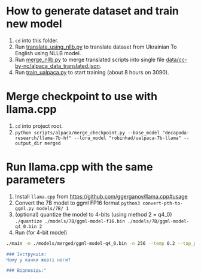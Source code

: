 # How to generate dataset and train new model

1. `cd` into this folder.
2. Run [translate_using_nllb.py](translate_using_nllb.py) to translate dataset from Ukrainian To English using NLLB model.
3. Run [merge_nllb.py](merge_nllb.py) to merge translated scripts into single file [data/cc-by-nc/alpaca_data_translated.json](../../data/cc-by-nc/alpaca_data_translated.json).
4. Run [train_ualpaca.py](train_ualpaca.py) to start training (about 8 hours on 3090).

# Merge checkpoint to use with llama.cpp

1. `cd` into project root.
2. `python scripts/alpaca/merge_checkpoint.py --base_model "decapoda-research/llama-7b-hf" --lora_model "robinhad/ualpaca-7b-llama" --output_dir merged`

# Run llama.cpp with the same parameters
1. Install `llama.cpp` from https://github.com/ggerganov/llama.cpp#usage
2. Convert the 7B model to ggml FP16 format
`python3 convert-pth-to-ggml.py models/7B/ 1`
3. (optional) quantize the model to 4-bits (using method 2 = q4_0)
`./quantize ./models/7B/ggml-model-f16.bin ./models/7B/ggml-model-q4_0.bin 2`
2. Run (for 4-bit model)
```bash
./main -m ./models/merged/ggml-model-q4_0.bin -n 256 --temp 0.2 --top_p 0.75 --top_k 50 --repeat_penalty 1.0 --repeat_last_n 256 -b 4 -c 256 --color -s 1680391377 -p "Унизу надається інструкція, яка описує завдання. Напиши відповідь, яка правильно доповнює запит.

### Інструкція:
Чому у качки жовті ноги?

### Відповідь:"
```
